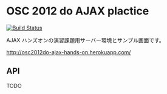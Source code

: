 # OSC 2012 do AJAX plactice

[![Build Status](https://secure.travis-ci.org/onjiro/osc2012do-ajax-hands-on.png)](http://travis-ci.org/onjiro/osc2012do-ajax-hands-on)

AJAX ハンズオンの演習課題用サーバー環境とサンプル画面です。

http://osc2012do-ajax-hands-on.herokuapp.com/

## API

TODO
